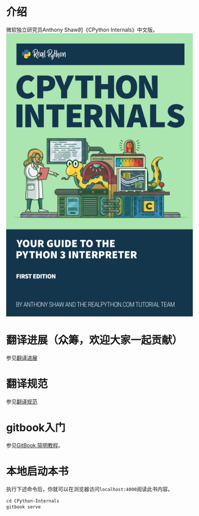 # 介绍

微软独立研究员Anthony Shaw的《CPython Internals》中文版。
![Cpython Internals](<.gitbook/assets/首页.png>)

# 翻译进展（众筹，欢迎大家一起贡献）
参见[翻译进展](https://github.com/shihai1991/CPython-Internals/issues/6)

# 翻译规范
参见[翻译规范](https://github.com/shihai1991/CPython-Internals/blob/main/translate-of-conduct.md)

# gitbook入门
参见[GitBook 简明教程](https://www.chengweiyang.cn/gitbook/index.html)。

# 本地启动本书
执行下述命令后，你就可以在浏览器访问`localhost:4000`阅读此书内容。
```shell
cd CPython-Internals
gitbook serve
```
